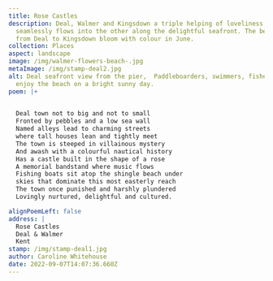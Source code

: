 ```yaml
---
title: Rose Castles
description: Deal, Walmer and Kingsdown a triple helping of loveliness, one
  seamlessly flows into the other along the delightful seafront. The beaches
  from Deal to Kingsdown bloom with colour in June.
collection: Places
aspect: landscape
image: /img/walmer-flowers-beach-.jpg
metaImage: /img/stamp-deal2.jpg
alt: Deal seafront view from the pier,  Paddleboarders, swimmers, fishermen
  enjoy the beach on a bright sunny day.
poem: |+
  

  Deal town not to big and not to small
  Fronted by pebbles and a low sea wall
  Named alleys lead to charming streets
  where tall houses lean and tightly meet
  The town is steeped in villainous mystery 
  And awash with a colourful nautical history
  Has a castle built in the shape of a rose 
  A memorial bandstand where music flows
  Fishing boats sit atop the shingle beach under
  skies that dominate this most easterly reach
  The town once punished and harshly plundered
  Lovingly nurtured, delightful and cultured.

alignPoemLeft: false
address: |
  Rose Castles
  Deal & Walmer
  Kent
stamp: /img/stamp-deal1.jpg
author: Caroline Whitehouse
date: 2022-09-07T14:07:36.660Z
---
```

